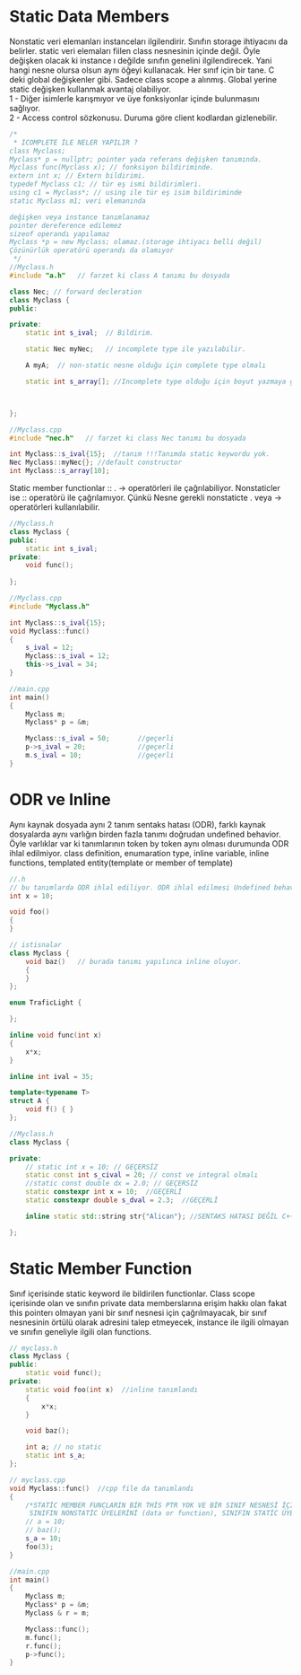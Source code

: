 # Static Data Members
Nonstatic veri elemanları instanceları ilgilendirir. Sınıfın storage ihtiyacını da belirler. static veri elemaları fiilen class nesnesinin içinde değil. Öyle değişken olacak ki instance ı değilde sınıfın genelini ilgilendirecek. Yani hangi nesne olursa olsun aynı öğeyi kullanacak. Her sınıf için bir tane. C deki global değişkenler gibi. Sadece class scope a alınmış. Global yerine static değişken kullanmak avantaj olabiliyor.  
1 - Diğer isimlerle karışmıyor ve üye fonksiyonlar içinde bulunmasını sağlıyor.  
2 - Access control sözkonusu. Duruma göre client kodlardan gizlenebilir.  

```cpp
/*
 * ICOMPLETE İLE NELER YAPILIR ?
class Myclass;
Myclass* p = nullptr; pointer yada referans değişken tanımında.
Myclass func(Myclass x); // fonksiyon bildiriminde.
extern int x; // Extern bildirimi.
typedef Myclass c1; // tür eş ismi bildirimleri.
using c1 = Myclass*; // using ile tür eş isim bildiriminde
static Myclass m1; veri elemanında

değişken veya instance tanımlanamaz
pointer dereference edilemez
sizeof operandı yapılamaz
Myclass *p = new Myclass; olamaz.(storage ihtiyacı belli değil)
Çözünürlük operatörü operandı da olamıyor
 */
//Myclass.h
#include "a.h"   // farzet ki class A tanımı bu dosyada

class Nec; // forward decleration
class Myclass {
public:

private:
    static int s_ival;  // Bildirim.

    static Nec myNec;   // incomplete type ile yazılabilir.

    A myA;  // non-static nesne olduğu için complete type olmalı

    static int s_array[]; //Incomplete type olduğu için boyut yazmaya gerek yok.



};

//Myclass.cpp
#include "nec.h"   // farzet ki class Nec tanımı bu dosyada

int Myclass::s_ival{15};  //tanım !!!Tanımda static keywordu yok.
Nec Myclass::myNec{}; //default constructor
int Myclass::s_array[10];
```
Static member functionlar :: . -> operatörleri ile çağrılabiliyor. Nonstaticler ise :: operatörü ile çağrılamıyor.
Çünkü Nesne gerekli nonstaticte . veya -> operatörleri kullanılabilir.
```cpp
//Myclass.h
class Myclass {
public:
    static int s_ival;
private:
    void func();
    
};

//Myclass.cpp
#include "Myclass.h"

int Myclass::s_ival{15};
void Myclass::func()
{
    s_ival = 12;
    Myclass::s_ival = 12;
    this->s_ival = 34;
}

//main.cpp
int main()
{
    Myclass m;
    Myclass* p = &m;

    Myclass::s_ival = 50;       //geçerli
    p->s_ival = 20;             //geçerli
    m.s_ival = 10;              //geçerli
}
```
# ODR ve Inline 
Aynı kaynak dosyada aynı 2 tanım sentaks hatası (ODR), farklı kaynak dosyalarda aynı varlığın birden fazla tanımı doğrudan undefined behavior. Öyle varlıklar var ki tanımlarının token by token aynı olması durumunda ODR ihlal edilmiyor.
class definition, enumaration type, inline variable, inline functions, templated entity(template or member of template)
```cpp
//.h
// bu tanımlarda ODR ihlal ediliyor. ODR ihlal edilmesi Undefined behavior. bildirim birden çok olabilir ama tanım tek olmalı.
int x = 10;

void foo()
{
}

// istisnalar
class Myclass {
    void baz()   // burada tanımı yapılınca inline oluyor.
    {
    }
};

enum TraficLight {

};

inline void func(int x)
{
    x*x;
}

inline int ival = 35;

template<typename T>
struct A {
    void f() { }
};

//Myclass.h
class Myclass {

private:
    // static int x = 10; // GEÇERSİZ
    static const int s_cival = 20; // const ve integral olmalı
    //static const double dx = 2.0; // GEÇERSİZ
    static constexpr int x = 10;  //GEÇERLİ
    static constexpr double s_dval = 2.3;  //GEÇERLİ

    inline static std::string str{"Alican"}; //SENTAKS HATASI DEĞİL C++17 de dile geldi.

};
```
# Static Member Function
Sınıf içerisinde static keyword ile bildirilen functionlar. Class scope içerisinde olan ve sınıfın private data memberslarına erişim hakkı olan fakat
this pointerı olmayan yani bir sınıf nesnesi için çağrılmayacak, bir sınıf nesnesinin örtülü olarak adresini talep etmeyecek, instance ile ilgili olmayan ve sınıfın geneliyle ilgili olan functions.

```cpp
// myclass.h
class Myclass {
public:
    static void func();
private:
    static void foo(int x)  //inline tanımlandı
    {
        x*x;
    }

    void baz();

    int a; // no static
    static int s_a;
};

// myclass.cpp
void Myclass::func()  //cpp file da tanımlandı
{
    /*STATİC MEMBER FUNCLARIN BİR THİS PTR YOK VE BİR SINIF NESNESİ İÇİN ÇAĞRILMIYOR BU SEBEPLE
     SINIFIN NONSTATİC ÜYELERİNİ (data or function), SINIFIN STATİC ÜYE FUNCLARI İÇİNDE KULLANMAM SENTAKS HATASI */
    // a = 10;
    // baz();
    s_a = 10;
    foo(3);
}

//main.cpp
int main()
{
    Myclass m;
    Myclass* p = &m;
    Myclass & r = m;

    Myclass::func();
    m.func();
    r.func();
    p->func();            
}
```
